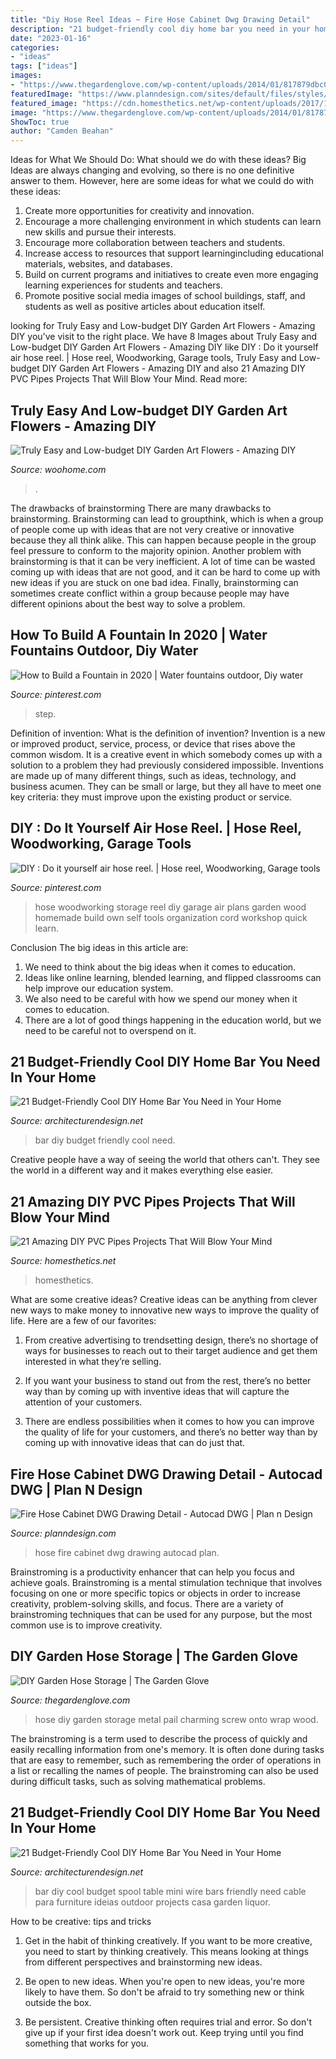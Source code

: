 ```yaml
---
title: "Diy Hose Reel Ideas ~ Fire Hose Cabinet Dwg Drawing Detail"
description: "21 budget-friendly cool diy home bar you need in your home"
date: "2023-01-16"
categories:
- "ideas"
tags: ["ideas"]
images:
- "https://www.thegardenglove.com/wp-content/uploads/2014/01/817879dbc0fa283277f09f555e968f8e.jpg"
featuredImage: "https://www.planndesign.com/sites/default/files/styles/1200x620/public/2019/10/fire-hose-cabinet-dwg-drawing-detail.jpg?itok=skA2Xtto"
featured_image: "https://cdn.homesthetics.net/wp-content/uploads/2017/11/8e7029ffb669cb8b9aaa94016630f926.jpg"
image: "https://www.thegardenglove.com/wp-content/uploads/2014/01/817879dbc0fa283277f09f555e968f8e.jpg"
ShowToc: true
author: "Camden Beahan"
---
```



Ideas for What We Should Do: What should we do with these ideas?
Big Ideas are always changing and evolving, so there is no one definitive answer to them. However, here are some ideas for what we could do with these ideas: 
1. Create more opportunities for creativity and innovation. 
2. Encourage a more challenging environment in which students can learn new skills and pursue their interests. 
3. Encourage more collaboration between teachers and students. 
4. Increase access to resources that support learningincluding educational materials, websites, and databases. 
5. Build on current programs and initiatives to create even more engaging learning experiences for students and teachers. 
6. Promote positive social media images of school buildings, staff, and students as well as positive articles about education itself.

	

		
looking for Truly Easy and Low-budget DIY Garden Art Flowers - Amazing DIY you've visit to the right place. We have 8 Images about Truly Easy and Low-budget DIY Garden Art Flowers - Amazing DIY like DIY : Do it yourself air hose reel. | Hose reel, Woodworking, Garage tools, Truly Easy and Low-budget DIY Garden Art Flowers - Amazing DIY and also 21 Amazing DIY PVC Pipes Projects That Will Blow Your Mind. Read more:
		
    
## Truly Easy And Low-budget DIY Garden Art Flowers - Amazing DIY

<img loading=lazy src="https://www.woohome.com/wp-content/uploads/2016/02/art-flower-garden-17.jpg" onerror="this.onerror=null;this.src='https://tse2.mm.bing.net/th?id=OIP.Y4eatQnL3yvRdt0wKbmveAHaJ5&amp;pid=15.1';" alt="Truly Easy and Low-budget DIY Garden Art Flowers - Amazing DIY">

_Source: woohome.com_

>. 

	

The drawbacks of brainstorming
There are many drawbacks to brainstorming. Brainstorming can lead to groupthink, which is when a group of people come up with ideas that are not very creative or innovative because they all think alike. This can happen because people in the group feel pressure to conform to the majority opinion. Another problem with brainstorming is that it can be very inefficient. A lot of time can be wasted coming up with ideas that are not good, and it can be hard to come up with new ideas if you are stuck on one bad idea. Finally, brainstorming can sometimes create conflict within a group because people may have different opinions about the best way to solve a problem.

    
## How To Build A Fountain In 2020 | Water Fountains Outdoor, Diy Water

<img loading=lazy src="https://i.pinimg.com/736x/07/92/b0/0792b0baea17c78ad693a8e6dd066b8a.jpg" onerror="this.onerror=null;this.src='https://tse4.mm.bing.net/th?id=OIP.CYqwvZKy6yMcJzRvlBt2LgHaE8&amp;pid=15.1';" alt="How to Build a Fountain in 2020 | Water fountains outdoor, Diy water">

_Source: pinterest.com_

>step. 

	

Definition of invention: What is the definition of invention?
Invention is a new or improved product, service, process, or device that rises above the common wisdom. It is a creative event in which somebody comes up with a solution to a problem they had previously considered impossible.
Inventions are made up of many different things, such as ideas, technology, and business acumen. They can be small or large, but they all have to meet one key criteria: they must improve upon the existing product or service.

    
## DIY : Do It Yourself Air Hose Reel. | Hose Reel, Woodworking, Garage Tools

<img loading=lazy src="https://i.pinimg.com/736x/9b/ef/20/9bef2057266bcf944a0f4dc70f6bee81--cord-storage-garage-storage.jpg" onerror="this.onerror=null;this.src='https://tse1.mm.bing.net/th?id=OIP.eopd3UhqTnXbK2jJw3DsogHaHJ&amp;pid=15.1';" alt="DIY : Do it yourself air hose reel. | Hose reel, Woodworking, Garage tools">

_Source: pinterest.com_

>hose woodworking storage reel diy garage air plans garden wood homemade build own self tools organization cord workshop quick learn. 

	

Conclusion
The big ideas in this article are:
1. We need to think about the big ideas when it comes to education.
2. Ideas like online learning, blended learning, and flipped classrooms can help improve our education system.
3. We also need to be careful with how we spend our money when it comes to education.
4. There are a lot of good things happening in the education world, but we need to be careful not to overspend on it.

    
## 21 Budget-Friendly Cool DIY Home Bar You Need In Your Home

<img loading=lazy src="https://cdn.architecturendesign.net/wp-content/uploads/2015/04/AD-DIY-Home-Bar-13.jpg" onerror="this.onerror=null;this.src='https://tse1.mm.bing.net/th?id=OIP.JV1E4LICYPbFqQtkqILGZwHaK3&amp;pid=15.1';" alt="21 Budget-Friendly Cool DIY Home Bar You Need in Your Home">

_Source: architecturendesign.net_

>bar diy budget friendly cool need. 

	

Creative people have a way of seeing the world that others can't. They see the world in a different way and it makes everything else easier.

    
## 21 Amazing DIY PVC Pipes Projects That Will Blow Your Mind

<img loading=lazy src="https://cdn.homesthetics.net/wp-content/uploads/2017/11/8e7029ffb669cb8b9aaa94016630f926.jpg" onerror="this.onerror=null;this.src='https://tse4.mm.bing.net/th?id=OIP.d5dVozJh5h030ZleX9cTmQHaLH&amp;pid=15.1';" alt="21 Amazing DIY PVC Pipes Projects That Will Blow Your Mind">

_Source: homesthetics.net_

>homesthetics. 

	

What are some creative ideas?
Creative ideas can be anything from clever new ways to make money to innovative new ways to improve the quality of life. Here are a few of our favorites: 
1) From creative advertising to trendsetting design, there’s no shortage of ways for businesses to reach out to their target audience and get them interested in what they’re selling.

2) If you want your business to stand out from the rest, there’s no better way than by coming up with inventive ideas that will capture the attention of your customers.

3) There are endless possibilities when it comes to how you can improve the quality of life for your customers, and there’s no better way than by coming up with innovative ideas that can do just that.

    
## Fire Hose Cabinet DWG Drawing Detail - Autocad DWG | Plan N Design

<img loading=lazy src="https://www.planndesign.com/sites/default/files/styles/1200x620/public/2019/10/fire-hose-cabinet-dwg-drawing-detail.jpg?itok=skA2Xtto" onerror="this.onerror=null;this.src='https://tse1.mm.bing.net/th?id=OIP.XftWZvR1-SWX7kCJYmMXkwHaD0&amp;pid=15.1';" alt="Fire Hose Cabinet DWG Drawing Detail - Autocad DWG | Plan n Design">

_Source: planndesign.com_

>hose fire cabinet dwg drawing autocad plan. 

	

Brainstroming is a productivity enhancer that can help you focus and achieve goals. Brainstroming is a mental stimulation technique that involves focusing on one or more specific topics or objects in order to increase creativity, problem-solving skills, and focus. There are a variety of brainstroming techniques that can be used for any purpose, but the most common use is to improve creativity.

    
## DIY Garden Hose Storage | The Garden Glove

<img loading=lazy src="https://www.thegardenglove.com/wp-content/uploads/2014/01/817879dbc0fa283277f09f555e968f8e.jpg" onerror="this.onerror=null;this.src='https://tse1.mm.bing.net/th?id=OIP.ZTiPnZg-pEjKIzQxyqlPngHaJ4&amp;pid=15.1';" alt="DIY Garden Hose Storage | The Garden Glove">

_Source: thegardenglove.com_

>hose diy garden storage metal pail charming screw onto wrap wood. 

	

The brainstroming is a term used to describe the process of quickly and easily recalling information from one's memory. It is often done during tasks that are easy to remember, such as remembering the order of operations in a list or recalling the names of people. The brainstroming can also be used during difficult tasks, such as solving mathematical problems.

    
## 21 Budget-Friendly Cool DIY Home Bar You Need In Your Home

<img loading=lazy src="http://cdn.architecturendesign.net/wp-content/uploads/2015/04/AD-DIY-Home-Bar-2.jpg" onerror="this.onerror=null;this.src='https://tse2.mm.bing.net/th?id=OIP.qTqZfqwmLmWmakzlwJCINQHaKA&amp;pid=15.1';" alt="21 Budget-Friendly Cool DIY Home Bar You Need in Your Home">

_Source: architecturendesign.net_

>bar diy cool budget spool table mini wire bars friendly need cable para furniture ideias outdoor projects casa garden liquor. 

	

How to be creative: tips and tricks
1. Get in the habit of thinking creatively. If you want to be more creative, you need to start by thinking creatively. This means looking at things from different perspectives and brainstorming new ideas.
2. Be open to new ideas. When you're open to new ideas, you're more likely to have them. So don't be afraid to try something new or think outside the box.

3. Be persistent. Creative thinking often requires trial and error. So don't give up if your first idea doesn't work out. Keep trying until you find something that works for you.


